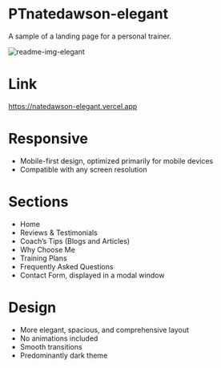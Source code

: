 # PTnatedawson-elegant
A sample of a landing page for a personal trainer.

![readme-img-elegant](https://github.com/user-attachments/assets/cbfc6c1e-ffb3-41a6-becc-d6f11d683111)

# Link
https://natedawson-elegant.vercel.app

# Responsive
- Mobile-first design, optimized primarily for mobile devices  
- Compatible with any screen resolution  

# Sections
- Home  
- Reviews & Testimonials  
- Coach’s Tips (Blogs and Articles)  
- Why Choose Me  
- Training Plans  
- Frequently Asked Questions  
- Contact Form, displayed in a modal window  

# Design
- More elegant, spacious, and comprehensive layout  
- No animations included  
- Smooth transitions  
- Predominantly dark theme  
